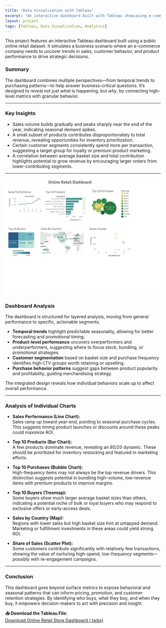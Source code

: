 ```yaml
---
title: "Data Visualization with Tableau"
excerpt: "An interactive dashboard built with Tableau showcasing e-commerce trends, user behavior, and sales performance."
layout: project
tags: [Tableau, Data Visualization, Analytics]
---
```


This project features an interactive Tableau dashboard built using a public online retail dataset. It simulates a business scenario where an e-commerce company needs to uncover trends in sales, customer behavior, and product performance to drive strategic decisions.

### Summary  
The dashboard combines multiple perspectives—from temporal trends to purchasing patterns—to help answer business-critical questions. It’s designed to reveal not just *what* is happening, but *why*, by connecting high-level metrics with granular behavior.

---

### Key Insights  
- Sales volume builds gradually and peaks sharply near the end of the year, indicating seasonal demand spikes.  
- A small subset of products contributes disproportionately to total revenue, revealing opportunities for inventory prioritization.  
- Certain customer segments consistently spend more per transaction, suggesting a target group for loyalty or premium product marketing.  
- A correlation between average basket size and total contribution highlights potential to grow revenue by encouraging larger orders from lower-contributing segments.

---

<img src="/assets/css/images/Online Retail Dashboard Image.png" alt="Online Retail Dashboard" style="max-width: 100%; height: auto;">

### Dashboard Analysis  

The dashboard is structured for layered analysis, moving from general performance to specific, actionable segments.

- **Temporal trends** highlight predictable seasonality, allowing for better forecasting and promotional timing.  
- **Product-level performance** uncovers overperformers and underperformers, suggesting where to focus stock, bundling, or promotional strategies.  
- **Customer segmentation** based on basket size and purchase frequency identifies high-LTV groups worth retaining or upselling.  
- **Purchase behavior patterns** suggest gaps between product popularity and profitability, guiding merchandising strategy.  

The integrated design reveals how individual behaviors scale up to affect overall performance.

---

### Analysis of Individual Charts  

- **Sales Performance (Line Chart):**  
  Sales ramp up toward year-end, pointing to seasonal purchase cycles. This suggests timing product launches or discounts around these peaks could maximize ROI.

- **Top 10 Products (Bar Chart):**  
  A few products dominate revenue, revealing an 80/20 dynamic. These should be prioritized for inventory restocking and featured in marketing efforts.

- **Top 10 Purchases (Bubble Chart):**  
  High-frequency items may not always be the top revenue drivers. This distinction suggests potential in bundling high-volume, low-revenue items with premium products to improve margins.

- **Top 10 Buyers (Treemap):**  
  Some buyers show much larger average basket sizes than others, indicating a potential niche of bulk or loyal buyers who may respond to exclusive offers or early-access deals.

- **Sales by Country (Map):**  
  Regions with lower sales but high basket size hint at untapped demand. Marketing or fulfillment investments in these areas could yield strong ROI.

- **Share of Sales (Scatter Plot):**  
  Some customers contribute significantly with relatively few transactions, showing the value of nurturing high-spend, low-frequency segments—possibly with re-engagement campaigns.

---

### Conclusion  
This dashboard goes beyond surface metrics to expose behavioral and seasonal patterns that can inform pricing, promotion, and customer retention strategies. By identifying who buys, what they buy, and when they buy, it empowers decision-makers to act with precision and insight.

**📥 Download the Tableau File:**  
[Download Online Retail Store Dashboard (.twbx)](/assets/files/Online%20Retail%20Store.twbx)
